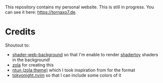 This repository contains my personal website. This is still in progress. You can see it here: https://tornaxo7.de.

# Credits

Shoutout to:

- [shader-web-background] so that I'm enable to render [shadertoy] shaders in the background!
- [zola] for creating this
- [ntun (zola theme)] which I took inspiration from for the format
- [tokyonight.nvim] so that I can include some colors of it

[zola]: https://www.getzola.org/
[shader-web-background]: https://github.com/xemantic/shader-web-background?tab=readme-ov-file
[shadertoy]: https://www.shadertoy.com/
[ntun (zola theme)]: https://www.getzola.org/themes/ntun/
[tokyonight.nvim]: https://github.com/folke/tokyonight.nvim
